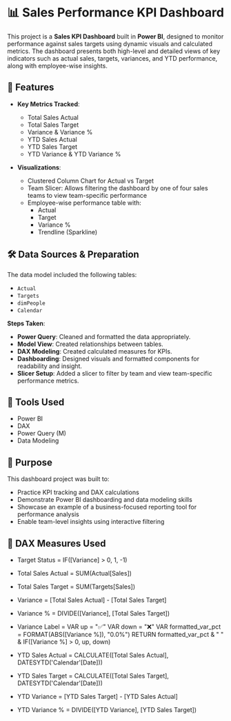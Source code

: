 # 📊 Sales Performance KPI Dashboard

This project is a **Sales KPI Dashboard** built in **Power BI**, designed to monitor performance against sales targets using dynamic visuals and calculated metrics. The dashboard presents both high-level and detailed views of key indicators such as actual sales, targets, variances, and YTD performance, along with employee-wise insights.


## 🚀 Features

- **Key Metrics Tracked**:
  - Total Sales Actual
  - Total Sales Target
  - Variance & Variance %
  - YTD Sales Actual
  - YTD Sales Target
  - YTD Variance & YTD Variance %

- **Visualizations**:
  - Clustered Column Chart for Actual vs Target
  - Team Slicer: Allows filtering the dashboard by one of four sales teams to view team-specific performance
  - Employee-wise performance table with:
    - Actual
    - Target
    - Variance %
    - Trendline (Sparkline)


## 🛠️ Data Sources & Preparation

The data model included the following tables:

- `Actual`
- `Targets`
- `dimPeople`
- `Calendar`

**Steps Taken**:

- **Power Query**: Cleaned and formatted the data appropriately.
- **Model View**: Created relationships between tables.
- **DAX Modeling**: Created calculated measures for KPIs.
- **Dashboarding**: Designed visuals and formatted components for readability and insight.
- **Slicer Setup**: Added a slicer to filter by team and view team-specific performance metrics.


## 📎 Tools Used

- Power BI  
- DAX  
- Power Query (M)  
- Data Modeling


## 📌 Purpose

This dashboard project was built to:

- Practice KPI tracking and DAX calculations  
- Demonstrate Power BI dashboarding and data modeling skills  
- Showcase an example of a business-focused reporting tool for performance analysis  
- Enable team-level insights using interactive filtering


## 🧮 DAX Measures Used


- Target Status = IF([Variance] > 0, 1, -1)

- Total Sales Actual = SUM(Actual[Sales])

- Total Sales Target = SUM(Targets[Sales])

- Variance = [Total Sales Actual] - [Total Sales Target]

- Variance % = DIVIDE([Variance], [Total Sales Target])

- Variance Label = 
     VAR up = "✅"
     VAR down = "❌"
     VAR formatted_var_pct = FORMAT(ABS([Variance %]), "0.0%")
     RETURN formatted_var_pct & " " & IF([Variance %] > 0, up, down)

- YTD Sales Actual = CALCULATE([Total Sales Actual], DATESYTD('Calendar'[Date]))

- YTD Sales Target = CALCULATE([Total Sales Target], DATESYTD('Calendar'[Date]))

- YTD Variance = [YTD Sales Target] - [YTD Sales Actual]

- YTD Variance % = DIVIDE([YTD Variance], [YTD Sales Target])
